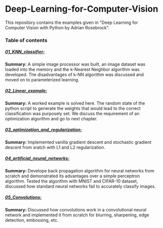 # Deep-Learning-for-Computer-Vision

This repository contains the examples given in "Deep Learning for Computer Vision with Python by Adrian Rosebrock".

### Table of contents

##### [01_KNN_classifier:](01_KNN_classifier)
**Summary:** A simple image processor was built, an image dataset was loaded into the memory and the k-Nearest Neighbor algorithm was developed. The disadvantages of k-NN algorithm was discussed and moved on to parameterized learning.
             
##### [02_Linear_example:](02_Linear_example)
**Summary:** A worked example is solved here. The random state of the python script to generate the weights that would lead to the correct classification was purposely set. We discuss the requirement of an optimization algorithm and go to next chapter.
             
##### [03_optimization_and_regularization:](03_optimization_and_regularization)
**Summary:** Implemented vanilla gradient descent and stochastic gradient descent from sratch with L1 and L2 regularization.

##### [04_artificial_neural_networks:](04_artificial_neural_networks)
**Summary:** Develope back propagation algorithm for neural networks from scratch and demonstrated its advantages over a simple perceptron algorithm. Tested the algorithm with MNIST and CIFAR-10 dataset, discussed how standard neural networks fail to accurately classify images.

##### [05_Convolutions:](05_convolutions)
**Summary:** Discussed how convolutions work in a convolutional neural network and implemented it from scratch for blurring, sharpening, edge detection, embossing, etc.
